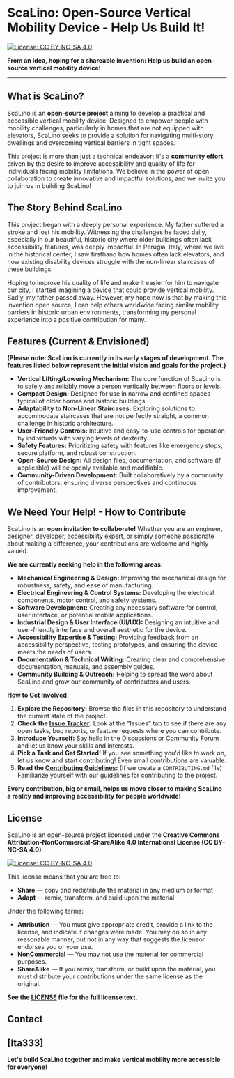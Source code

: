 # ScaLino: Open-Source Vertical Mobility Device - Help Us Build It!

[![License: CC BY-NC-SA 4.0](https://licensebuttons.net/l/by-nc-sa/4.0/88x31.png)](https://creativecommons.org/licenses/by-nc-sa/4.0/)

**From an idea, hoping for a shareable invention:  Help us build an open-source vertical mobility device!**

---

## What is ScaLino?

ScaLino is an **open-source project** aiming to develop a practical and accessible vertical mobility device.  Designed to empower people with mobility challenges, particularly in homes that are not equipped with elevators, ScaLino seeks to provide a solution for navigating multi-story dwellings and overcoming vertical barriers in tight spaces.

This project is more than just a technical endeavor; it's a **community effort** driven by the desire to improve accessibility and quality of life for individuals facing mobility limitations.  We believe in the power of open collaboration to create innovative and impactful solutions, and we invite you to join us in building ScaLino!

## The Story Behind ScaLino

This project began with a deeply personal experience. My father suffered a stroke and lost his mobility.  Witnessing the challenges he faced daily, especially in our beautiful, historic city where older buildings often lack accessibility features, was deeply impactful.  In Perugia, Italy, where we live in the historical center, I saw firsthand how homes often lack elevators, and how existing disability devices struggle with the non-linear staircases of these buildings.

Hoping to improve his quality of life and make it easier for him to navigate our city, I started imagining a device that could provide vertical mobility.  Sadly, my father passed away.  However, my hope now is that by making this invention open source, I can help others worldwide facing similar mobility barriers in historic urban environments, transforming my personal experience into a positive contribution for many.

## Features (Current & Envisioned)

**(Please note: ScaLino is currently in its early stages of development.  The features listed below represent the initial vision and goals for the project.)**

*   **Vertical Lifting/Lowering Mechanism:**  The core function of ScaLino is to safely and reliably move a person vertically between floors or levels.
*   **Compact Design:**  Designed for use in narrow and confined spaces typical of older homes and historic buildings.
*   **Adaptability to Non-Linear Staircases:**  Exploring solutions to accommodate staircases that are not perfectly straight, a common challenge in historic architecture.
*   **User-Friendly Controls:**  Intuitive and easy-to-use controls for operation by individuals with varying levels of dexterity.
*   **Safety Features:**  Prioritizing safety with features like emergency stops, secure platform, and robust construction.
*   **Open-Source Design:**  All design files, documentation, and software (if applicable) will be openly available and modifiable.
*   **Community-Driven Development:**  Built collaboratively by a community of contributors, ensuring diverse perspectives and continuous improvement.

## We Need Your Help! - How to Contribute

ScaLino is an **open invitation to collaborate!**  Whether you are an engineer, designer, developer, accessibility expert, or simply someone passionate about making a difference, your contributions are welcome and highly valued.

**We are currently seeking help in the following areas:**

*   **Mechanical Engineering & Design:**  Improving the mechanical design for robustness, safety, and ease of manufacturing.
*   **Electrical Engineering & Control Systems:**  Developing the electrical components, motor control, and safety systems.
*   **Software Development:**  Creating any necessary software for control, user interface, or potential mobile applications.
*   **Industrial Design & User Interface (UI/UX):**  Designing an intuitive and user-friendly interface and overall aesthetic for the device.
*   **Accessibility Expertise & Testing:**  Providing feedback from an accessibility perspective, testing prototypes, and ensuring the device meets the needs of users.
*   **Documentation & Technical Writing:**  Creating clear and comprehensive documentation, manuals, and assembly guides.
*   **Community Building & Outreach:**  Helping to spread the word about ScaLino and grow our community of contributors and users.

**How to Get Involved:**

1.  **Explore the Repository:**  Browse the files in this repository to understand the current state of the project.
2.  **Check the [Issue Tracker](link-to-your-issue-tracker-if-you-set-one-up-on-github):** Look at the "Issues" tab to see if there are any open tasks, bug reports, or feature requests where you can contribute.
3.  **Introduce Yourself:**  Say hello in the [Discussions](link-to-your-discussions-if-you-set-up-github-discussions-or-a-forum) or [Community Forum](link-to-your-forum-if-you-have-one) and let us know your skills and interests.
4.  **Pick a Task and Get Started!**  If you see something you'd like to work on, let us know and start contributing!  Even small contributions are valuable.
5.  **Read the [Contributing Guidelines](link-to-your-contributing-md-file-if-you-create-one):** (If we create a `CONTRIBUTING.md` file)  Familiarize yourself with our guidelines for contributing to the project.

**Every contribution, big or small, helps us move closer to making ScaLino a reality and improving accessibility for people worldwide!**

## License

ScaLino is an open-source project licensed under the **Creative Commons Attribution-NonCommercial-ShareAlike 4.0 International License (CC BY-NC-SA 4.0)**.

[![License: CC BY-NC-SA 4.0](https://licensebuttons.net/l/by-nc-sa/4.0/88x31.png)](https://creativecommons.org/licenses/by-nc-sa/4.0/)

This license means that you are free to:

*   **Share** — copy and redistribute the material in any medium or format
*   **Adapt** — remix, transform, and build upon the material

Under the following terms:

*   **Attribution** — You must give appropriate credit, provide a link to the license, and indicate if changes were made. You may do so in any reasonable manner, but not in any way that suggests the licensor endorses you or your use.
*   **NonCommercial** — You may not use the material for commercial purposes.
*   **ShareAlike** — If you remix, transform, or build upon the material, you must distribute your contributions under the same license as the original.

**See the [LICENSE](Licence.txt) file for the full license text.**

## Contact

[Ita333] 
---

**Let's build ScaLino together and make vertical mobility more accessible for everyone!**
